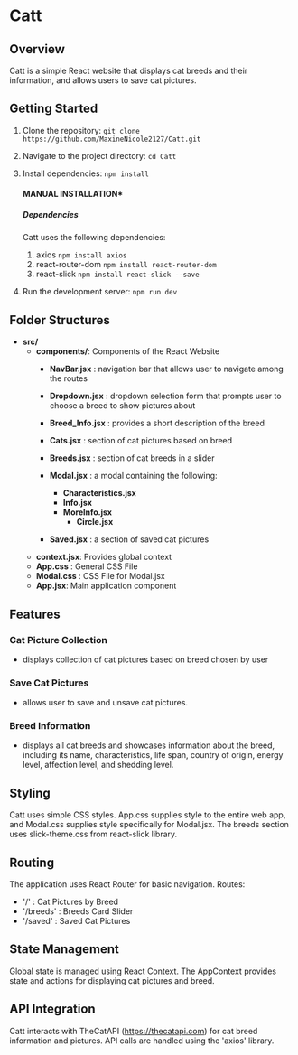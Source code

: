 # Catt

## Overview
Catt is a simple React website that displays cat breeds and their information, and allows users to save cat pictures.

## Getting Started
1. Clone the repository:
`git clone https://github.com/MaxineNicole2127/Catt.git`
2. Navigate to the project directory:
`cd Catt`
3. Install dependencies:
`npm install`

    #### MANUAL INSTALLATION*
    ##### Dependencies
    Catt uses the following dependencies:
    1. axios
    `npm install axios`
    2. react-router-dom
    `npm install react-router-dom`
    3. react-slick
    `npm install react-slick --save`


4. Run the development server: 
`npm run dev`

## Folder Structures
- **src/**
    - **components/**: Components of the React Website
        - **NavBar.jsx** : navigation bar that allows user to navigate among the routes

        - **Dropdown.jsx** : dropdown selection form that prompts user to choose a breed to show pictures about
        - **Breed_Info.jsx** : provides a short description of the breed
        - **Cats.jsx** : section of cat pictures based on breed
            
        - **Breeds.jsx** : section of cat breeds in a slider
        - **Modal.jsx** : a modal containing the following:
            - **Characteristics.jsx**
            - **Info.jsx**
            - **MoreInfo.jsx**
                - **Circle.jsx**

        - **Saved.jsx** : a section of saved cat pictures
    - **context.jsx**: Provides global context
    - **App.css** : General CSS File
    - **Modal.css** : CSS File for Modal.jsx
    - **App.jsx**: Main application component

## Features

### Cat Picture Collection
- displays collection of cat pictures based on breed chosen by user

### Save Cat Pictures
- allows user to save and unsave cat pictures.

### Breed Information
- displays all cat breeds and showcases information about the breed, including its name, characteristics, life span, country of origin, energy level, affection level, and shedding level.

## Styling
Catt uses simple CSS styles. App.css supplies style to the entire web app, and Modal.css supplies style specifically for Modal.jsx. The breeds section uses slick-theme.css from react-slick library.

## Routing
The application uses React Router for basic navigation.
Routes:
- '/' : Cat Pictures by Breed
- '/breeds' : Breeds Card Slider
- '/saved' : Saved Cat Pictures

## State Management
Global state is managed using React Context. The AppContext provides state and actions for displaying cat pictures and breed.

## API Integration
Catt interacts with TheCatAPI (https://thecatapi.com) for cat breed information and pictures. API calls are handled using the 'axios' library.